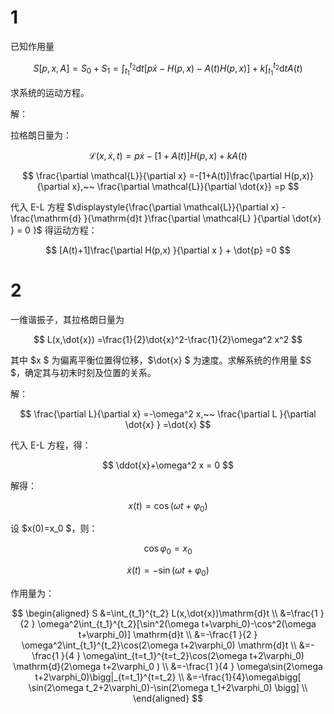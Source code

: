 # 1

已知作用量

$$
S[p,x,A]
=S_0+S_1
=\int_{t_1}^{t_2}\mathrm{d}t[p\dot{x}-H(p,x)-A(t)H(p,x)] + k\int_{t_1}^{t_2} \mathrm{d}t A(t)
$$

求系统的运动方程。

解：

拉格朗日量为：

$$
\mathcal{L}(x,\dot{x},t)
=p\dot{x}-[1+A(t)]H(p,x)+k A(t)
$$

$$
\frac{\partial \mathcal{L}}{\partial x}
=-[1+A(t)]\frac{\partial H(p,x)}{\partial x},~~
\frac{\partial \mathcal{L}}{\partial \dot{x}}
=p
$$

代入 E-L 方程 $\displaystyle{\frac{\partial \mathcal{L}}{\partial x} - \frac{\mathrm{d} }{\mathrm{d}t }\frac{\partial \mathcal{L} }{\partial \dot{x} } = 0  }$ 得运动方程：

$$
[A(t)+1]\frac{\partial H(p,x) }{\partial x } + \dot{p}
=0
$$

# 2

一维谐振子，其拉格朗日量为

$$
L(x,\dot{x})
=\frac{1}{2}\dot{x}^2-\frac{1}{2}\omega^2 x^2
$$

其中 $x $ 为偏离平衡位置得位移，$\dot{x} $ 为速度。求解系统的作用量 $S $，确定其与初末时刻及位置的关系。

解：

$$
\frac{\partial L}{\partial x}
=-\omega^2 x,~~
\frac{\partial L }{\partial \dot{x} } =\dot{x}
$$

代入 E-L 方程，得：

$$
\ddot{x}+\omega^2 x = 0
$$

解得：

$$
x(t)
=\cos(\omega t+\varphi_0)
$$

设 $x(0)=x_0 $，则：

$$
\cos\varphi_0
=x_0
$$

$$
\dot{x}(t)
=-\sin(\omega t+\varphi_0)
$$

作用量为：

$$
\begin{aligned}
S
&=\int_{t_1}^{t_2} L(x,\dot{x})\mathrm{d}t \\
&=\frac{1 }{2 } \omega^2\int_{t_1}^{t_2}[\sin^2(\omega t+\varphi_0)-\cos^2(\omega t+\varphi_0)] \mathrm{d}t \\
&=-\frac{1 }{2 } \omega^2\int_{t_1}^{t_2}\cos(2\omega t+2\varphi_0) \mathrm{d}t \\
&=-\frac{1 }{4 } \omega\int_{t=t_1}^{t=t_2}\cos(2\omega t+2\varphi_0) \mathrm{d}(2\omega t+2\varphi_0 ) \\
&=-\frac{1 }{4 } \omega\sin(2\omega t+2\varphi_0)\bigg|_{t=t_1}^{t=t_2} \\
&=-\frac{1}{4}\omega\bigg[ \sin(2\omega t_2+2\varphi_0)-\sin(2\omega t_1+2\varphi_0) \bigg] \\
\end{aligned}
$$